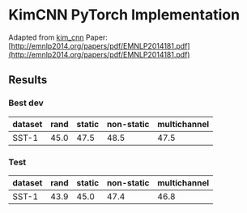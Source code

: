 # KimCNN PyTorch Implementation

Adapted from [kim_cnn](https://github.com/Impavidity/kim_cnn)
Paper: [http://emnlp2014.org/papers/pdf/EMNLP2014181.pdf](http://emnlp2014.org/papers/pdf/EMNLP2014181.pdf)

## Results

### Best dev
|dataset|rand|static|non-static|multichannel|
|---|---|---|---|---|
|SST-1|45.0|47.5|48.5|47.5|

### Test
|dataset|rand|static|non-static|multichannel|
|---|---|---|---|---|
|SST-1|43.9|45.0|47.4|46.8|

